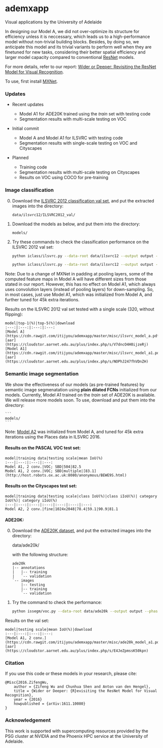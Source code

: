 # ademxapp

Visual applications by the University of Adelaide

In designing our Model A, we did not over-optimize its structure for efficiency unless it is neccessary, which leads us to a high-performance model without non-trivial building blocks. Besides, by doing so, we anticipate this model and its trivial variants to perform well when they are finetuned for new tasks, considering their better spatial efficiency and larger model capacity compared to conventional [ResNet](https://arxiv.org/abs/1512.03385) models.

For more details, refer to our report: [Wider or Deeper: Revisiting the ResNet Model for Visual Recognition](https://arxiv.org/abs/1611.10080).

To use, first install [MXNet](https://github.com/dmlc/mxnet).


### Updates

* Recent updates
    + Model A1 for ADE20K trained using the *train* set with testing code
    + Segmentation results with multi-scale testing on VOC

* Initial commit
    + Model A and Model A1 for ILSVRC with testing code
    + Segmentation results with single-scale testing on VOC and Cityscapes

* Planned
    + Training code
    + Segmentation results with multi-scale testing on Cityscapes
    + Results on VOC using COCO for pre-training


### Image classification

0. Download the [ILSVRC 2012 classification val set](http://www.image-net.org/challenges/LSVRC/2012/nnoupb/ILSVRC2012_img_val.tar), and put the extracted images into the directory:

    ```
    data/ilsvrc12/ILSVRC2012_val/
    ```

0. Download the models as below, and put them into the directory:

    ```
    models/
    ```

0. Try these commands to check the classification performance on the ILSVRC 2012 val set:

    ```bash
    python iclass/ilsvrc.py --data-root data/ilsvrc12 --output output --batch-images 10 --phase val --weight models/ilsvrc-cls_rna-a_cls1000_ep-0001.params --split val --test-scales 320 --gpus 0
    
    python iclass/ilsvrc.py --data-root data/ilsvrc12 --output output --batch-images 10 --phase val --weight models/ilsvrc-cls_rna-a1_cls1000_ep-0001.params --split val --test-scales 320 --gpus 0
    ```

Note: Due to a change of MXNet in padding at pooling layers, some of the computed feature maps in Model A will have different sizes from those stated in our report. However, this has no effect on Model A1, which always uses convolution layers (instead of pooling layers) for down-sampling. So, in most cases, just use Model A1, which was initialized from Model A, and further tuned for 45k extra iterations. 

Results on the ILSVRC 2012 val set tested with a single scale (320, without flipping):

    model|top-1(%)|top-5(%)|download
    :---:|:---:|:---:|:---:
    [Model A](https://cdn.rawgit.com/itijyou/ademxapp/master/misc/ilsvrc_model_a.pdf)|19.20|4.73|[aar](https://cloudstor.aarnet.edu.au/plus/index.php/s/V7dncO4H0ijzeRj)
    [Model A1](https://cdn.rawgit.com/itijyou/ademxapp/master/misc/ilsvrc_model_a1.pdf)|19.54|4.75|[aar](https://cloudstor.aarnet.edu.au/plus/index.php/s/NOPhJ247fhVDnZH)


### Semantic image segmentation

We show the effectiveness of our models (as pre-trained features) by semantic image segmenatation using **plain dilated FCNs** initialized from our models. Currently, Model A1 trained on the *train* set of ADE20K is available. We will release more models soon. To use, download and put them into the directory:

    ```
    models/
    ```

Note: [Model A2](https://cdn.rawgit.com/itijyou/ademxapp/master/misc/places_model_a2.pdf) was initialized from Model A, and tuned for 45k extra iterations using the Places data in ILSVRC 2016.

#### Results on the PASCAL VOC test set:

    model|training data|testing scale|mean IoU(%)
    :---|:---:|:---:|:---:
    Model A1, 2 conv.|VOC; SBD|504|82.5
    Model A1, 2 conv.|VOC; SBD|multiple|[83.1](http://host.robots.ox.ac.uk:8080/anonymous/BEWE9S.html)
    
<!--
    Model A1, 2 conv.|VOC; SBD; COCO|multiple|
-->

#### Results on the Cityscapes test set:

    model|training data|testing scale|class IoU(%)|class iIoU(%)| category IoU(%)| category iIoU(%)
    :---|:---:|:---:|:---:|:---:|:---:|:---:
    Model A2, 2 conv.|fine|1024x2048|78.4|59.1|90.9|81.1

<!--
    Model A2, 2 conv.|fine|multiple||||
    Model A2, 2 conv.|fine; coarse|multiple||||
-->

#### ADE20K:

0. Download the [ADE20K dataset](http://groups.csail.mit.edu/vision/datasets/ADE20K), and put the extracted images into the directory:

    data/ade20k/

    with the following structure:

    ```
    ade20k
    |-- annotations
    |   |-- training
    |   `-- validation
    `-- images
        |-- testing
        |-- training
        `-- validation
    ```

0. Try the command to check the performance:

    ```bash
    python issegm/voc.py --data-root data/ade20k --output output --phase val --weight models/ade20k_rna-a1_cls150_s8_ep-0001.params --split val --test-scales 504 --test-flipping --test-steps 2 --gpus 0
    ```

Results on the val set:

    model|testing scale|mean IoU(%)|download
    :---|:---:|:---:|:---:
    [Model A1, 2 conv.](https://cdn.rawgit.com/itijyou/ademxapp/master/misc/ade20k_model_a1.pdf)|504|43.34|[aar](https://cloudstor.aarnet.edu.au/plus/index.php/s/E4JeZpmssK50kpn)


### Citation

If you use this code or these models in your research, please cite:

    @Misc{2016.ZifengWu,
        author = {Zifeng Wu and Chunhua Shen and Anton van den Hengel},
        title = {Wider or Deeper: {R}evisiting the ResNet Model for Visual Recognition},
        year = {2016}
        howpublished = {arXiv:1611.10080}
    }

### Acknowledgement

This work is supported with supercomputing resources provided by the PSG cluster at NVIDIA and the Phoenix HPC service at the University of Adelaide.

